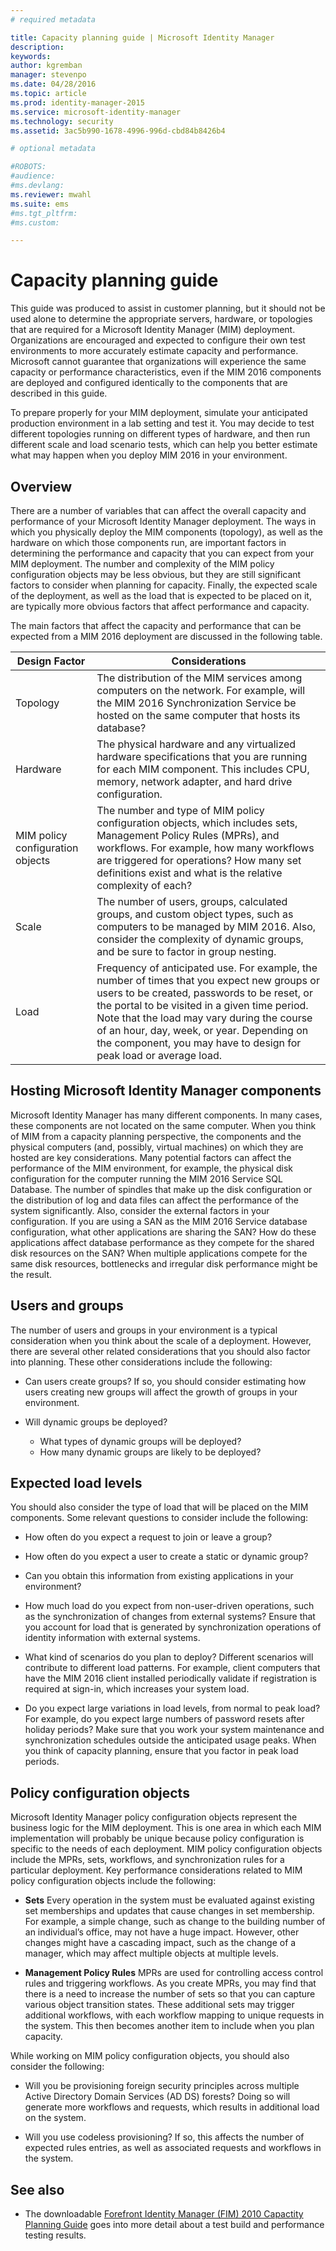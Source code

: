 ```yaml
---
# required metadata

title: Capacity planning guide | Microsoft Identity Manager
description:
keywords:
author: kgremban
manager: stevenpo
ms.date: 04/28/2016
ms.topic: article
ms.prod: identity-manager-2015
ms.service: microsoft-identity-manager
ms.technology: security
ms.assetid: 3ac5b990-1678-4996-996d-cbd84b8426b4

# optional metadata

#ROBOTS:
#audience:
#ms.devlang:
ms.reviewer: mwahl
ms.suite: ems
#ms.tgt_pltfrm:
#ms.custom:

---
```


# Capacity planning guide

This guide was produced to assist in customer planning, but it should not be used alone to determine the appropriate servers, hardware, or topologies that are required for a Microsoft Identity Manager (MIM) deployment. Organizations are encouraged and expected to configure their own test environments to more accurately estimate capacity and performance. Microsoft cannot guarantee that organizations will experience the same capacity or performance characteristics, even if the MIM 2016 components are deployed and configured identically to the components that are described in this guide.

To prepare properly for your MIM deployment, simulate your anticipated production environment in a lab setting and test it. You may decide to test different topologies running on different types of hardware, and then run different scale and load scenario tests, which can help you better estimate what may happen when you deploy MIM 2016 in your environment.


## Overview
There are a number of variables that can affect the overall capacity and performance of your Microsoft Identity Manager deployment. The ways in which you physically deploy the MIM components (topology), as well as the hardware on which those components run, are important factors in determining the performance and capacity that you can expect from your MIM deployment. The number and complexity of the MIM policy configuration objects may be less obvious, but they are still significant factors to consider when planning for capacity. Finally, the expected scale of the deployment, as well as the load that is expected to be placed on it, are typically more obvious factors that affect performance and capacity.

The main factors that affect the capacity and performance that can be expected from a MIM 2016 deployment are discussed in the following table.

| Design Factor | Considerations |
| ------------- | -------------- |
| Topology | The distribution of the MIM services among computers on the network. For example, will the MIM 2016 Synchronization Service be hosted on the same computer that hosts its database? |
| Hardware | The physical hardware and any virtualized hardware specifications that you are running for each MIM component. This includes CPU, memory, network adapter, and hard drive configuration. |
| MIM policy configuration objects | The number and type of MIM policy configuration objects, which includes sets, Management Policy Rules (MPRs), and workflows. For example, how many workflows are triggered for operations? How many set definitions exist and what is the relative complexity of each? |
| Scale | The number of users, groups, calculated groups, and custom object types, such as computers to be managed by MIM 2016. Also, consider the complexity of dynamic groups, and be sure to factor in group nesting. |
| Load | Frequency of anticipated use. For example, the number of times that you expect new groups or users to be created, passwords to be reset, or the portal to be visited in a given time period. Note that the load may vary during the course of an hour, day, week, or year. Depending on the component, you may have to design for peak load or average load.


## Hosting Microsoft Identity Manager components
Microsoft Identity Manager has many different components. In many cases, these components are not located on the same computer. When you think of MIM from a capacity planning perspective, the components and the physical computers (and, possibly, virtual machines) on which they are hosted are key considerations. Many potential factors can affect the performance of the MIM environment, for example, the physical disk configuration for the computer running the MIM 2016 Service SQL Database. The number of spindles that make up the disk configuration or the distribution of log and data files can affect the performance of the system significantly. Also, consider the external factors in your configuration. If you are using a SAN as the MIM 2016 Service database configuration, what other applications are sharing the SAN? How do these applications affect database performance as they compete for the shared disk resources on the SAN? When multiple applications compete for the same disk resources, bottlenecks and irregular disk performance might be the result.


## Users and groups
The number of users and groups in your environment is a typical consideration when you think about the scale of a deployment. However, there are several other related considerations that you should also factor into planning. These other considerations include the following:

- Can users create groups? If so, you should consider estimating how users creating new groups will affect the growth of groups in your environment.

- Will dynamic groups be deployed?
  - What types of dynamic groups will be deployed?
  - How many dynamic groups are likely to be deployed?


## Expected load levels
You should also consider the type of load that will be placed on the MIM components. Some relevant questions to consider include the following:

- How often do you expect a request to join or leave a group?

- How often do you expect a user to create a static or dynamic group?

- Can you obtain this information from existing applications in your environment?

- How much load do you expect from non-user-driven operations, such as the synchronization of changes from external systems? Ensure that you account for load that is generated by synchronization operations of identity information with external systems.

- What kind of scenarios do you plan to deploy? Different scenarios will contribute to different load patterns. For example, client computers that have the MIM 2016 client installed periodically validate if registration is required at sign-in, which increases your system load.

- Do you expect large variations in load levels, from normal to peak load? For example, do you expect large numbers of password resets after holiday periods? Make sure that you work your system maintenance and synchronization schedules outside the anticipated usage peaks. When you think of capacity planning, ensure that you factor in peak load periods.


## Policy configuration objects

Microsoft Identity Manager policy configuration objects represent the business logic for the MIM deployment. This is one area in which each MIM implementation will probably be unique because policy configuration is specific to the needs of each deployment. MIM policy configuration objects include the MPRs, sets, workflows, and synchronization rules for a particular deployment. Key performance considerations related to MIM policy configuration objects include the following:

- **Sets** Every operation in the system must be evaluated against existing set memberships and updates that cause changes in set membership. For example, a simple change, such as change to the building number of an individual’s office, may not have a huge impact. However, other changes might have a cascading impact, such as the change of a manager, which may affect multiple objects at multiple levels.

- **Management Policy Rules** MPRs are used for controlling access control rules and triggering workflows. As you create MPRs, you may find that there is a need to increase the number of sets so that you can capture various object transition states. These additional sets may trigger additional workflows, with each workflow mapping to unique requests in the system. This then becomes another item to include when you plan capacity.

While working on MIM policy configuration objects, you should also consider the following:

- Will you be provisioning foreign security principles across multiple Active Directory Domain Services (AD DS) forests? Doing so will generate more workflows and requests, which results in additional load on the system.

- Will you use codeless provisioning? If so, this affects the number of expected rules entries, as well as associated requests and workflows in the system.


## See also
- The downloadable [Forefront Identity Manager (FIM) 2010 Capactity Planning Guide](http://go.microsoft.com/fwlink/?LinkId=200180) goes into more detail about a test build and performance testing results.
